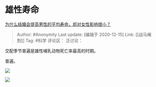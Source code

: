 # 雄性寿命
[为什么结婚会提高男性的平均寿命，却对女性影响很小？](https://www.zhihu.com/question/419812685/answer/1458432914)

> Author: #Anonymity
> Last update: [编辑于 2020-12-15]
> Link: [[战马阉割]]
> Tag: #科学
> 评论区：
> 泛讨论：

交配季节普遍是雄性哺乳动物死亡率最高的时期。

普遍。

![](https://pic1.zhimg.com/50/v2-52530620183740a2eca505adbc5c7a6c_hd.jpg?source=1940ef5c)

![](https://pic2.zhimg.com/50/v2-a30c90f9994db877264c93905da627d1_hd.jpg?source=1940ef5c)
